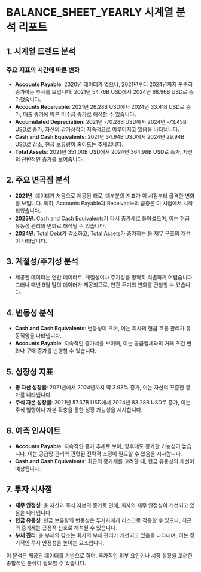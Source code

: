 # BALANCE_SHEET_YEARLY 시계열 분석 리포트

## 1. 시계열 트렌드 분석

### 주요 지표의 시간에 따른 변화
- **Accounts Payable**: 2020년 데이터가 없으나, 2021년부터 2024년까지 꾸준히 증가하는 추세를 보입니다. 2021년 54.76B USD에서 2024년 68.96B USD로 증가했습니다.
- **Accounts Receivable**: 2021년 26.28B USD에서 2024년 33.41B USD로 증가, 매출 증가에 따른 미수금 증가로 해석할 수 있습니다.
- **Accumulated Depreciation**: 2021년 -70.28B USD에서 2024년 -73.45B USD로 증가, 자산의 감가상각이 지속적으로 이루어지고 있음을 나타냅니다.
- **Cash and Cash Equivalents**: 2021년 34.94B USD에서 2024년 29.94B USD로 감소, 현금 보유량이 줄어드는 추세입니다.
- **Total Assets**: 2021년 351.00B USD에서 2024년 364.98B USD로 증가, 자산의 전반적인 증가를 보여줍니다.

## 2. 주요 변곡점 분석

- **2021년**: 데이터가 처음으로 제공된 해로, 대부분의 지표가 이 시점부터 급격한 변화를 보입니다. 특히, Accounts Payable과 Receivable의 급증은 이 시점에서 시작되었습니다.
- **2023년**: Cash and Cash Equivalents가 다시 증가세로 돌아섰으며, 이는 현금 유동성 관리의 변화로 해석될 수 있습니다.
- **2024년**: Total Debt가 감소하고, Total Assets가 증가하는 등 재무 구조의 개선이 나타납니다.

## 3. 계절성/주기성 분석

- 제공된 데이터는 연간 데이터로, 계절성이나 주기성을 명확히 식별하기 어렵습니다. 그러나 매년 9월 말의 데이터가 제공되므로, 연간 주기의 변화를 관찰할 수 있습니다.

## 4. 변동성 분석

- **Cash and Cash Equivalents**: 변동성이 크며, 이는 회사의 현금 흐름 관리가 유동적임을 나타냅니다.
- **Accounts Payable**: 지속적인 증가세를 보이며, 이는 공급업체와의 거래 조건 변화나 구매 증가를 반영할 수 있습니다.

## 5. 성장성 지표

- **총 자산 성장률**: 2021년에서 2024년까지 약 3.98% 증가, 이는 자산의 꾸준한 증가를 나타냅니다.
- **주식 자본 성장률**: 2021년 57.37B USD에서 2024년 83.28B USD로 증가, 이는 주식 발행이나 자본 확충을 통한 성장 가능성을 시사합니다.

## 6. 예측 인사이트

- **Accounts Payable**: 지속적인 증가 추세로 보아, 향후에도 증가할 가능성이 높습니다. 이는 공급망 관리와 관련된 전략적 조정이 필요할 수 있음을 시사합니다.
- **Cash and Cash Equivalents**: 최근의 증가세를 고려할 때, 현금 유동성의 개선이 예상됩니다.

## 7. 투자 시사점

- **재무 안정성**: 총 자산과 주식 자본의 증가로 인해, 회사의 재무 안정성이 개선되고 있음을 나타냅니다.
- **현금 유동성**: 현금 보유량의 변동성은 투자자에게 리스크로 작용할 수 있으나, 최근의 증가세는 긍정적 신호로 해석될 수 있습니다.
- **부채 관리**: 총 부채의 감소는 회사의 부채 관리가 개선되고 있음을 나타내며, 이는 장기적인 투자 안정성을 높이는 요소입니다.

이 분석은 제공된 데이터를 기반으로 하며, 추가적인 외부 요인이나 시장 상황을 고려한 종합적인 분석이 필요할 수 있습니다.